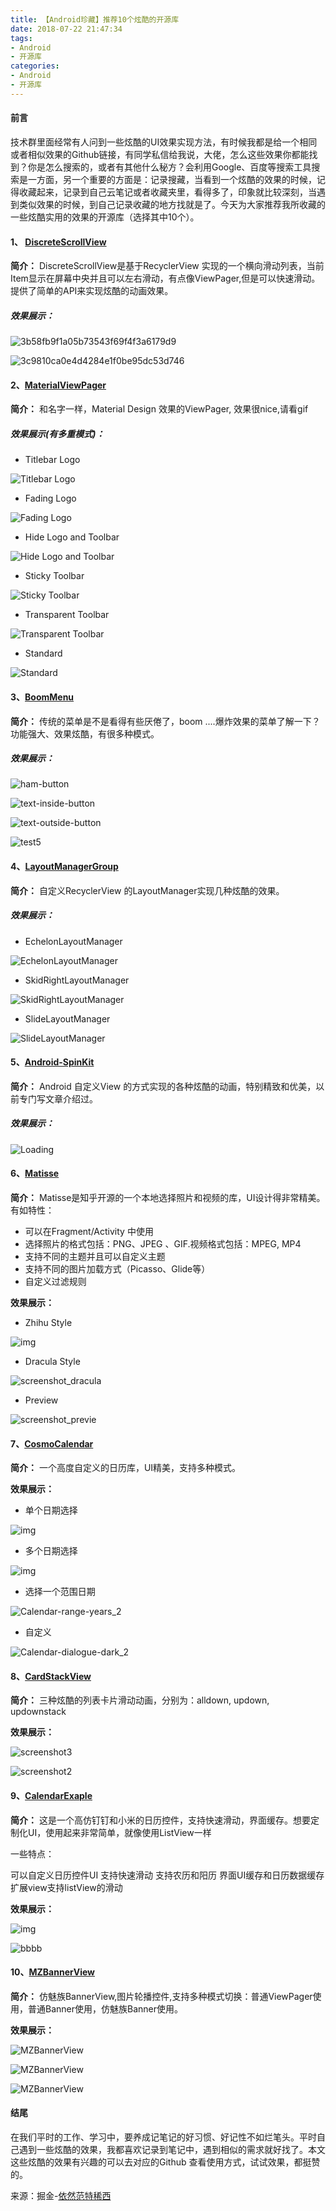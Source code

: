 ```yaml
---
title: 【Android珍藏】推荐10个炫酷的开源库
date: 2018-07-22 21:47:34
tags:
- Android 
- 开源库
categories:
- Android 
- 开源库
---
```


#### 前言
技术群里面经常有人问到一些炫酷的UI效果实现方法，有时候我都是给一个相同或者相似效果的Github链接，有同学私信给我说，大佬，怎么这些效果你都能找到？你是怎么搜索的，或者有其他什么秘方？会利用Google、百度等搜索工具搜索是一方面，另一个重要的方面是：记录搜藏，当看到一个炫酷的效果的时候，记得收藏起来，记录到自己云笔记或者收藏夹里，看得多了，印象就比较深刻，当遇到类似效果的时候，到自己记录收藏的地方找就是了。今天为大家推荐我所收藏的一些炫酷实用的效果的开源库（选择其中10个）。

#### 1、 [DiscreteScrollView](https://github.com/yarolegovich/DiscreteScrollView) 

**简介：**  DiscreteScrollView是基于RecyclerView 实现的一个横向滑动列表，当前Item显示在屏幕中央并且可以左右滑动，有点像ViewPager,但是可以快速滑动。提供了简单的API来实现炫酷的动画效果。

##### 效果展示：

![3b58fb9f1a05b73543f69f4f3a6179d9](https://user-gold-cdn.xitu.io/2018/7/19/164b299da85c9f67?imageslim)
<!--more-->
![3c9810ca0e4d4284e1f0be95dc53d746](https://user-gold-cdn.xitu.io/2018/7/19/164b299da84d0139?imageslim)

#### 2、[MaterialViewPager](https://github.com/pinguo-zhouwei/MaterialViewPager)

**简介：** 和名字一样，Material Design 效果的ViewPager, 效果很nice,请看gif

##### 效果展示(有多重模式)：

- Titlebar Logo

![Titlebar Logo](https://user-gold-cdn.xitu.io/2018/7/19/164b299da7975f18?imageslim)

- Fading Logo

![Fading Logo](https://user-gold-cdn.xitu.io/2018/7/19/164b299da7ed3aa5?imageslim)

- Hide Logo and Toolbar

![Hide Logo and Toolbar](https://user-gold-cdn.xitu.io/2018/7/19/164b299da77a0edf?imageslim)

- Sticky Toolbar

![Sticky Toolbar](https://user-gold-cdn.xitu.io/2018/7/19/164b299da7f85f8c?imageslim)

- Transparent Toolbar

![Transparent Toolbar](https://user-gold-cdn.xitu.io/2018/7/19/164b299ddb558444?imageslim)

- Standard

![Standard](https://user-gold-cdn.xitu.io/2018/7/19/164b299e5c76b977?imageslim)

#### 3、[BoomMenu](https://github.com/pinguo-zhouwei/BoomMenu)

**简介：**  传统的菜单是不是看得有些厌倦了，boom ....爆炸效果的菜单了解一下？功能强大、效果炫酷，有很多种模式。

##### 效果展示：

![ham-button](https://user-gold-cdn.xitu.io/2018/7/19/164b299de6276c0f?imageslim)

![text-inside-button](https://user-gold-cdn.xitu.io/2018/7/19/164b299e60c3ba0c?imageslim)

![text-outside-button](https://user-gold-cdn.xitu.io/2018/7/19/164b299ec33a615c?imageslim)

![test5](https://user-gold-cdn.xitu.io/2018/7/19/164b299ecd379e18?imageslim)

#### 4、[LayoutManagerGroup](https://github.com/DingMouRen/LayoutManagerGroup)

**简介：** 自定义RecyclerView 的LayoutManager实现几种炫酷的效果。

##### 效果展示：

- EchelonLayoutManager

![EchelonLayoutManager](https://user-gold-cdn.xitu.io/2018/7/19/164b299ee9f8d20f?imageslim)

- SkidRightLayoutManager

![SkidRightLayoutManager](https://user-gold-cdn.xitu.io/2018/7/19/164b299f344cf516?imageslim)

- SlideLayoutManager

![SlideLayoutManager](https://user-gold-cdn.xitu.io/2018/7/19/164b299f3ba944db?imageslim)

#### 5、[Android-SpinKit](https://github.com/ybq/Android-SpinKit)

**简介：**  Android 自定义View 的方式实现的各种炫酷的动画，特别精致和优美，以前专门写文章介绍过。

##### 效果展示：

![Loading](https://user-gold-cdn.xitu.io/2018/7/19/164b299f53d69dcd?imageslim)

#### 6、[Matisse](https://github.com/zhihu/Matisse)

**简介：** Matisse是知乎开源的一个本地选择照片和视频的库，UI设计得非常精美。有如特性：

- 可以在Fragment/Activity 中使用
- 选择照片的格式包括：PNG、JPEG 、GIF.视频格式包括：MPEG, MP4
- 支持不同的主题并且可以自定义主题
- 支持不同的图片加载方式（Picasso、Glide等）
- 自定义过滤规则

**效果展示：**

- Zhihu Style

![img](https://user-gold-cdn.xitu.io/2018/7/19/164b299f75c6098d?imageView2/0/w/1280/h/960/format/webp/ignore-error/1)

- Dracula Style

![screenshot_dracula](https://user-gold-cdn.xitu.io/2018/7/19/164b299f79c974c3?imageView2/0/w/1280/h/960/format/webp/ignore-error/1)

- Preview

![screenshot_previe](https://user-gold-cdn.xitu.io/2018/7/19/164b299f8d953b82?imageView2/0/w/1280/h/960/format/webp/ignore-error/1)

#### 7、[CosmoCalendar](https://github.com/ApplikeySolutions/CosmoCalendar)

**简介：**  一个高度自定义的日历库，UI精美，支持多种模式。

**效果展示：**

- 单个日期选择

![img](https://user-gold-cdn.xitu.io/2018/7/19/164b299fa4d5c662?imageView2/0/w/1280/h/960/format/webp/ignore-error/1)

- 多个日期选择

![img](https://user-gold-cdn.xitu.io/2018/7/19/164b299fb9f75cda?imageView2/0/w/1280/h/960/format/webp/ignore-error/1)

- 选择一个范围日期

![Calendar-range-years_2](https://user-gold-cdn.xitu.io/2018/7/19/164b299fd18b7670?imageView2/0/w/1280/h/960/format/webp/ignore-error/1)

- 自定义

![Calendar-dialogue-dark_2](https://user-gold-cdn.xitu.io/2018/7/19/164b299fd6b43abe?imageView2/0/w/1280/h/960/format/webp/ignore-error/1)

#### 8、[CardStackView](https://github.com/loopeer/CardStackView)


**简介：** 三种炫酷的列表卡片滑动动画，分别为：alldown, updown, updownstack

**效果展示：**

![screenshot3](https://user-gold-cdn.xitu.io/2018/7/19/164b299fe71830fb?imageslim)

![screenshot2](https://user-gold-cdn.xitu.io/2018/7/19/164b299fe7016d69?imageslim)

#### 9、[CalendarExaple](https://github.com/codbking/CalendarExaple)

**简介：** 这是一个高仿钉钉和小米的日历控件，支持快速滑动，界面缓存。想要定制化UI，使用起来非常简单，就像使用ListView一样

一些特点：

可以自定义日历控件UI 支持快速滑动 支持农历和阳历 界面UI缓存和日历数据缓存 扩展view支持listView的滑动

**效果展示：**

![img](https://user-gold-cdn.xitu.io/2018/7/19/164b299fe72a6cb2?imageView2/0/w/1280/h/960/format/webp/ignore-error/1)

![bbbb](https://user-gold-cdn.xitu.io/2018/7/19/164b29a007186453?imageslim)

#### 10、[MZBannerView](https://github.com/pinguo-zhouwei/MZBannerView)


**简介：** 仿魅族BannerView,图片轮播控件,支持多种模式切换：普通ViewPager使用，普通Banner使用，仿魅族Banner使用。

**效果展示：**

![MZBannerView](https://user-gold-cdn.xitu.io/2018/7/19/164b29a010de2abb?imageslim)

![MZBannerView](https://user-gold-cdn.xitu.io/2018/7/19/164b29a037078a2b?imageslim)

![MZBannerView](https://user-gold-cdn.xitu.io/2018/7/19/164b29a04330019d?imageslim)

#### 结尾

在我们平时的工作、学习中，要养成记笔记的好习惯、好记性不如烂笔头。平时自己遇到一些炫酷的效果，我都喜欢记录到笔记中，遇到相似的需求就好找了。本文这些炫酷的效果有兴趣的可以去对应的Github 查看使用方式，试试效果，都挺赞的。

来源：掘金-[依然范特稀西](https://juejin.im/post/5b50898ef265da0fa21a7f0f)


